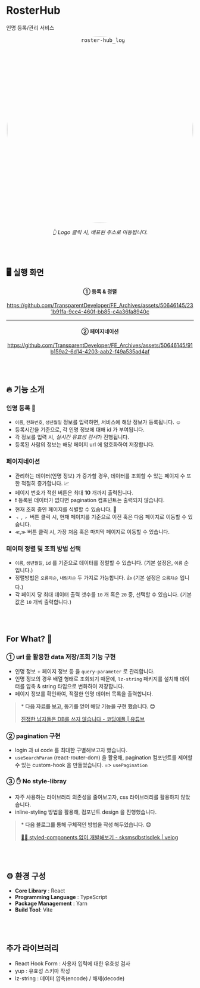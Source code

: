 
# RosterHub
인명 등록/관리 서비스

<div align="center">
  
<kbd> 
<img width="500" style="border-radius:100000%" alt="roster-hub_log" src="https://github.com/TransparentDeveloper/FE_Archives/assets/50646145/80c0cb88-10ad-435e-8573-563170242f73"> 
</kbd>

_👆 Logo 클릭 시, 배포된 주소로 이동됩니다._

</div>

<br/>
<br/>

## 🖥️ 실행 화면

<div align="center">

#### ① 등록 & 정렬

https://github.com/TransparentDeveloper/FE_Archives/assets/50646145/231b91fa-9ce4-460f-bb85-c4a36fa8940c

-----

#### ② 페이지네이션

https://github.com/TransparentDeveloper/FE_Archives/assets/50646145/91b159a2-6d14-4203-aab2-f49a535ad4af

</div>


<br/>
<br/>

## 🔥 기능 소개

### 인명 등록 📛 
- `이름`, `전화번호`, `생년월일` 정보를 입력하면, 서비스에 해당 정보가 등록됩니다. ☺️
- 등록시간을 기준으로, 각 인명 정보에 대해 id 가 부여됩니다.
- 각 정보를 입력 시, *실시간 유효성 검사*가 진행됩니다.
- 등록된 사람의 정보는 해당 페이지 url 에 암호화하여 저장합니다.

### 페이지네이션
- 관리하는 데이터(인명 정보) 가 증가할 경우, 데이터를 조회할 수 있는 페이지 수 또한 적절히 증가합니다. 📈
- 페이지 번호가 적힌 버튼은 최대 **10** 개까지 출력됩니다.
- ❗️ 등록된 데이터가 없다면 pagination 컴포넌트는 출력되지 않습니다.
- 현재 조회 중인 페이지를 식별할 수 있습니다. 👀
- `﹤` , `﹥` 버튼 클릭 시, 현재 페이지를 기준으로 이전 혹은 다음 페이지로 이동할 수 있습니다.
- `≪`,`≫` 버튼 클릭 시, 가장 처음 혹은 마지막 페이지로 이동할 수 있습니다.

### 데이터 정렬 및 조회 방법 선택
- `이름`, `생년월일`, `id` 를 기준으로 데이터를 정렬할 수 있습니다. (기본 설정은, `이름` 순 입니다.)
- 정렬방법은 `오름차순`, `내림차순` 두 가지로 가능합니다. 👍 (기본 설정은 `오름차순` 입니다.)
- 각 페이지 당 최대 데이터 출력 갯수를  `10` 개 혹은 `20` 중, 선택할 수 있습니다. (기본값은 `10` 개씩 출력합니다.)


<br/>
<br/>

## For What? 🤔
  
### ① url 을 활용한 data 저장/조회 기능 구현
- 인명 정보 + 페이지 정보 등 을 `query-parameter` 로 관리합니다.
- 인명 정보의 경우 배열 형태로 조회되기 때문에, `lz-string` 패키지를 설치해 데이터를 압축 & string 타입으로 변화하여 저장합니다.
- 페이지 정보를 확인하여, 적절한 인명 데이터 목록을 출력합니다.
> __* 다음 자료를 보고, 동기를 얻어 해당 기능을 구현 했습니다. 😊__
> 
> [진정한 남자들은 DB를 쓰지 않습니다 - 코딩애플 | 유튜브](https://www.youtube.com/watch?v=pCOBmmJARPE)

### ② pagination 구현
- login 과 ui code 를 최대한 구별해보고자 했습니다. 
- `useSearchParam` (react-router-dom) 을 활용해, pagination 컴포넌트를 제어할 수 있는 custom-hook 을 만들었습니다. => `usePagination`

### ③ ✋ No style-libray
- 자주 사용하는 라이브러리 의존성을 줄여보고자, css 라이브러리를 활용하지 않았습니다.
- inline-styling 방법을 활용해, 컴포넌트 design 을 진행했습니다.
> __* 다음 블로그를 통해 구체적인 방법을 작성 해두었습니다. 😊__
> 
> [💅🏼 styled-components 없이 개발해보기 - sksmsdbstlsdlek | velog](https://velog.io/@sksmsdbstlsdlek/styled-components-%EC%97%86%EC%9D%B4-%EA%B0%9C%EB%B0%9C%ED%95%B4%EB%B3%B4%EA%B8%B0)

<br/>
<br/>


## ⚙️ 환경 구성

- **Core Library** : React
- **Programming Language** : TypeScript
- **Package Management** : Yarn
- **Build Tool**: Vite

<br/>
<br/>

## 추가 라이브러리 
- React Hook Form : 사용자 입력에 대한 유효성 검사
- yup : 유효성 스키마 작성
- lz-string : 데이터 압축(encode) / 해제(decode)
